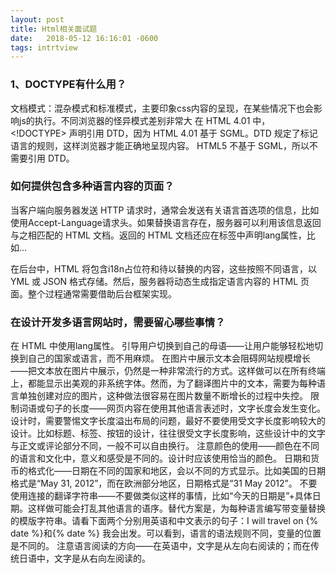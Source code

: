 ```yaml
---
layout: post
title: Html相关面试题
date:   2018-05-12 16:16:01 -0600
tags: intrtview
---
```

### 1、DOCTYPE有什么用？

文档模式：混杂模式和标准模式，主要印象css内容的呈现，在某些情况下也会影响js的执行。不同浏览器的怪异模式差别非常大
在 HTML 4.01 中，<!DOCTYPE> 声明引用 DTD，因为 HTML 4.01 基于 SGML。DTD 规定了标记语言的规则，这样浏览器才能正确地呈现内容。
HTML5 不基于 SGML，所以不需要引用 DTD。


### 如何提供包含多种语言内容的页面？
当客户端向服务器发送 HTTP 请求时，通常会发送有关语言首选项的信息，比如使用Accept-Language请求头。如果替换语言存在，服务器可以利用该信息返回与之相匹配的 HTML 文档。返回的 HTML 文档还应在<html>标签中声明lang属性，比如<html lang="en">...</html>

在后台中，HTML 将包含i18n占位符和待以替换的内容，这些按照不同语言，以 YML 或 JSON 格式存储。然后，服务器将动态生成指定语言内容的 HTML 页面。整个过程通常需要借助后台框架实现。

### 在设计开发多语言网站时，需要留心哪些事情？

在 HTML 中使用lang属性。
引导用户切换到自己的母语——让用户能够轻松地切换到自己的国家或语言，而不用麻烦。
在图片中展示文本会阻碍网站规模增长——把文本放在图片中展示，仍然是一种非常流行的方式。这样做可以在所有终端上，都能显示出美观的非系统字体。然而，为了翻译图片中的文本，需要为每种语言单独创建对应的图片，这种做法很容易在图片数量不断增长的过程中失控。
限制词语或句子的长度——网页内容在使用其他语言表述时，文字长度会发生变化。设计时，需要警惕文字长度溢出布局的问题，最好不要使用受文字长度影响较大的设计。比如标题、标签、按钮的设计，往往很受文字长度影响，这些设计中的文字与正文或评论部分不同，一般不可以自由换行。
注意颜色的使用——颜色在不同的语言和文化中，意义和感受是不同的。设计时应该使用恰当的颜色。
日期和货币的格式化——日期在不同的国家和地区，会以不同的方式显示。比如美国的日期格式是“May 31, 2012”，而在欧洲部分地区，日期格式是“31 May 2012”。
不要使用连接的翻译字符串——不要做类似这样的事情，比如“今天的日期是”+具体日期。这样做可能会打乱其他语言的语序。替代方案是，为每种语言编写带变量替换的模版字符串。请看下面两个分别用英语和中文表示的句子：I will travel on {% date %}和{% date %} 我会出发。可以看到，语言的语法规则不同，变量的位置是不同的。
注意语言阅读的方向——在英语中，文字是从左向右阅读的；而在传统日语中，文字是从右向左阅读的。
